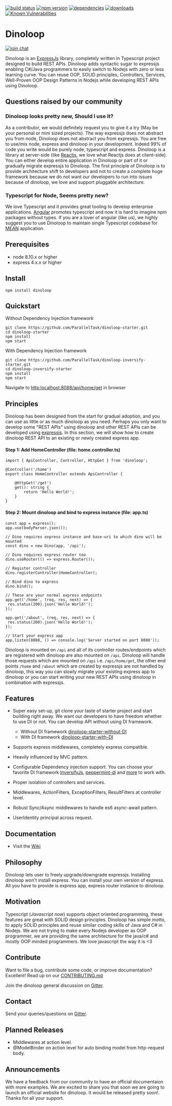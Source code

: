 [![build status](https://api.travis-ci.org/ParallelTask/dinoloop.svg?branch=master)](https://travis-ci.org/ParallelTask/dinoloop/)
[![npm version](https://img.shields.io/npm/v/dinoloop.svg)](https://www.npmjs.com/package/dinoloop)
[![dependencies](https://img.shields.io/david/paralleltask/dinoloop.svg)](https://david-dm.org/paralleltask/dinoloop)
[![downloads](https://img.shields.io/npm/dm/dinoloop.svg)](https://www.npmjs.com/package/dinoloop)
[![Known Vulnerabilities](https://snyk.io/test/github/ParallelTask/dinoloop/badge.svg)](https://snyk.io/test/github/ParallelTask/dinoloop)
# Dinoloop
[![join chat](https://img.shields.io/gitter/room/nwjs/nw.js.svg)](https://gitter.im/dinoloop/Lobby)

Dinoloop is an [ExpressJs](https://expressjs.com/) library, completely written in Typescript project designed to build REST APIs. Dinoloop adds syntactic sugar to expressjs enabling C#/Java programmers to easily switch to Nodejs with zero or less learning curve. You can reuse OOP, SOLID principles, Controllers, Services, Well-Proven OOP Design Patterns in Nodejs while developing REST APIs using Dinoloop. 

## Questions raised by our community

### Dinoloop looks pretty new, Should I use it?

As a contributor, we would definitely request you to give it a try (May be your personal or mini sized projects). The way expressjs does not abstract you from node, Dinoloop does not abstract you from expressjs. You are free to use/mix node, express and dinoloop in your development. Indeed 99% of code you write would be purely node, typescript and express. Dinoloop is a library at server-side (like [Reactjs](https://reactjs.org/), we love what Reactjs does at client-side). You can either develop entire application in Dinoloop or part of it or gradually migrate expressjs to Dinoloop. The first principle of Dinoloop is to provide architecture shift to developers and not to create a complete huge framework because we do not want our developers to run into issues because of dinoloop, we love and support pluggable architecture. 

### Typescript for Node, Seems pretty new?
We love Typescript and it provides great tooling to develop enterprise applications. [Angular](https://angular.io/) promotes typescript and now it is hard to imagine npm packages without types. If you are a lover of angular (like us), we highly suggest you to use Dinoloop to maintain single Typescript codebase for [MEAN](http://mean.io/) application.

## Prerequisites
* node 8.10.x or higher 
* express 4.x.x or higher

## Install
```
npm install dinoloop
```

## Quickstart
Without Dependency Injection framework

```
git clone https://github.com/ParallelTask/dinoloop-starter.git
cd dinoloop-starter
npm install
npm start
```
With Dependency Injection framework

```
git clone https://github.com/ParallelTask/dinoloop-inversify-starter.git
cd dinoloop-inversify-starter
npm install
npm start
```
Navigate to [http:localhost:8088/api/home/get](http:localhost:8088/api/home/get) in browser

## Principles
Dinoloop has been designed from the start for gradual adoption, and you can use as little or as much dinoloop as you need. Perhaps you only want to develop some "REST APIs" using dinoloop and other REST APIs can be developed using [expressjs](https://expressjs.com/). In this section, we will show how to create dinoloop REST API to an existing or newly created express app.

#### Step 1: Add HomeController (file: home.controller.ts)

```
import { ApiController, Controller, HttpGet } from 'dinoloop';

@Controller('/home')
export class HomeController extends ApiController {

    @HttpGet('/get')
    get(): string {
        return 'Hello World!';
    }
}
```
#### Step 2: Mount dinoloop and bind to express instance (file: app.ts)

```
const app = express();
app.use(bodyParser.json());

// Dino requires express instance and base-uri to which dino will be mounted
const dino = new Dino(app, '/api');

// Dino requires express router too
dino.useRouter(() => express.Router());

// Register controller
dino.registerController(HomeController);

// Bind dino to express
dino.bind();

// These are your normal express endpoints
app.get('/home', (req, res, next) => {
 res.status(200).json('Hello World!');
});

app.get('/about', (req, res, next) => {
 res.status(200).json('Hello World!');
});

// Start your express app
app.listen(8088, () => console.log('Server started on port 8088'));
```
Dinoloop is mounted on `/api` and all of its controller routes/endpoints which are registered with dinoloop are also mounted on `/api`. Dinoloop will handle those requests which are mounted on `/api` i.e. `/api/home/get`, the other end points `/home` and `/about` which are created by expressjs are not handled by dinoloop, this way you can slowly migrate your existing express app to dinoloop or you can start writing your new REST APIs using dinoloop in combination with expressjs. 

## Features
* Super easy set-up, git clone your taste of starter project and start building right away. We want our developers to have freedom whether to use DI or not. You can develop API without using DI framework.

    * Without DI framework [dinoloop-starter-without-DI](https://github.com/ParallelTask/dinoloop-starter)
    * With DI framework [dinoloop-starter-with-DI](https://github.com/ParallelTask/dinoloop-inversify-starter)
* Supports express middlewares, completely express compatible.
* Heavily influenced by MVC pattern.
* Configurable Dependency injection support. You can choose your favorite DI framework [InversifyJs](http://inversify.io/), [peppermint-di](https://www.npmjs.com/package/peppermint-di) and [more](https://www.npmjs.com/search?q=DI) to work with.
* Proper isolation of controllers and services.
* Middlewares, ActionFilters, ExceptionFilters, ResultFilters at controller level.
* Robust Sync/Async middlewares to handle es6 async-await pattern.  
* UserIdentity principal across request. 

## Documentation
* Visit the [Wiki](https://github.com/ParallelTask/dinoloop/tree/master/wiki)

## Philosophy 
Dinoloop lets user to freely upgrade/downgrade expressjs. Installing dinoloop won't install express. You can install your own version of express. All you have to provide is express app, express router instance to dinoloop.

## Motivation
Typescript (*Javascript now*) supports object oriented programming, these features are great with SOLID design principles. Dinoloop has simple motto, to apply SOLID principles and reuse similar coding skills of Java and C# in Nodejs. We are not trying to make every Nodejs developer as OOP programmer, we are providing the same architecture for the java/c# and mostly OOP minded programmers. We love javascript the way it is <3

## Contribute
Want to file a bug, contribute some code, or improve documentation? Excellent! Read up on our [CONTRIBUTING.md](https://github.com/ParallelTask/dinoloop/blob/master/CONTRIBUTING.md)

Join the dinoloop general discussion on [Gitter](https://gitter.im/dinoloop/Lobby).

## Contact
 Send your queries/questions on [Gitter](https://gitter.im/dinoloop/Lobby).

 ## Planned Releases
 * Middlewares at action level.
 * @ModelBinder on action level for auto binding model from http-request body.
 
 ## Announcements
 We have a feedback from our community to have an official documentaion with more examples. We are excited to share you that soon we are going to launch an official website for dinoloop. It would be released pretty soon!. Thanks for all your support.
